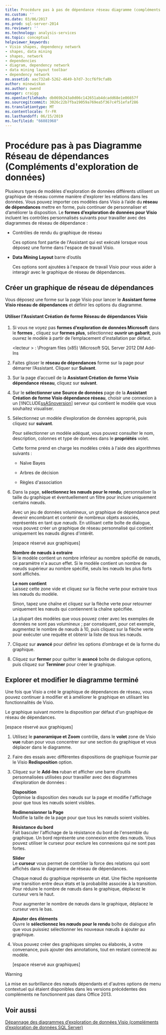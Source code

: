 ```yaml
---
title: Procédure pas à pas de dépendance réseau diagramme (compléments d’exploration de données) | Microsoft Docs
ms.custom: ''
ms.date: 03/06/2017
ms.prod: sql-server-2014
ms.reviewer: ''
ms.technology: analysis-services
ms.topic: conceptual
helpviewer_keywords:
- Visio shapes, dependency network
- shapes, data mining
- shapes, network
- dependencies
- diagram, dependency network
- data mining layout toolbar
- dependency network
ms.assetid: aac732a8-5262-4649-b7d7-3ccf6f9cfa8b
author: minewiskan
ms.author: owend
manager: craigg
ms.openlocfilehash: db069b243a0d06c142651ab4dcadd68e1e06657f
ms.sourcegitcommit: 3026c22b7fba19059a769ea5f367c4f51efaf286
ms.translationtype: MT
ms.contentlocale: fr-FR
ms.lasthandoff: 06/15/2019
ms.locfileid: "66081968"
---
```

# <a name="dependency-network-diagram-walkthrough-data-mining-add-ins"></a>Procédure pas à pas Diagramme Réseau de dépendances (Compléments d'exploration de données)
  Plusieurs types de modèles d'exploration de données différents utilisent un graphique de réseau comme manière d'explorer les relations dans les données. Vous pouvez importer ces modèles dans Visio à l’aide du **réseau de dépendances** mettre en forme, puis continuer de personnaliser et d’améliorer la disposition. Le **formes d’exploration de données pour Visio** incluent les contrôles personnalisés suivants pour travailler avec des diagrammes de réseau de dépendance :  
  
-   Contrôles de rendu du graphique de réseau  
  
     Ces options font partie de l'Assistant qui est exécuté lorsque vous déposez une forme dans l'espace de travail Visio.  
  
-   **Data Mining Layout** barre d’outils  
  
     Ces options sont ajoutées à l'espace de travail Visio pour vous aider à interagir avec le graphique de réseau de dépendances.  
  
## <a name="build-a-dependency-network-graph"></a>Créer un graphique de réseau de dépendances  
 Vous déposez une forme sur la page Visio pour lancer le **Assistant forme Visio réseau de dépendances** et définir les options du diagramme.  
  
#### <a name="use-the-dependency-net-visio-shape-wizard"></a>Utiliser l'Assistant Création de forme Réseau de dépendances Visio  
  
1.  Si vous ne voyez pas **formes d’exploration de données Microsoft** dans le **formes** , cliquez sur **formes plus**, sélectionnez **ouvrir un gabarit**, puis ouvrez le modèle à partir de l’emplacement d’installation par défaut.  
  
     \<lecteur > : \Program files (x85) \Microsoft SQL Server 2012 DM Add-Ins  
  
2.  Faites glisser le **réseau de dépendances** forme sur la page pour démarrer l’Assistant. Cliquer sur **Suivant**.  
  
3.  Sur la page d’accueil de la **Assistant Création de forme Visio dépendance réseau**, cliquez sur **suivant**.  
  
4.  Sur le **sélectionner une Source de données** page de la **Assistant Création de forme Visio dépendance réseau**, choisir une connexion à un [!INCLUDE[ssASnoversion](../includes/ssasnoversion-md.md)] serveur qui contient le modèle que vous souhaitez visualiser.  
  
5.  Sélectionnez un modèle d’exploration de données approprié, puis cliquez sur **suivant**.  
  
     Pour sélectionner un modèle adéquat, vous pouvez consulter le nom, description, colonnes et type de données dans le **propriétés** volet.  
  
     Cette forme prend en charge les modèles créés à l'aide des algorithmes suivants :  
  
    -   Naïve Bayes  
  
    -   Arbres de décision  
  
    -   Règles d'association  
  
6.  Dans la page, **sélectionnez les nœuds pour le rendu**, personnaliser la taille du graphique et éventuellement un filtre pour inclure uniquement certains nœuds.  
  
     Avec un jeu de données volumineux, un graphique de dépendance peut devenir encombrant et contenir de nombreux objets associés, représentés en tant que *nœuds*. En utilisant cette boîte de dialogue, vous pouvez créer un graphique de réseau personnalisé qui contient uniquement les nœuds dignes d'intérêt.  
  
     [espace réservé aux graphiques]  
  
     **Nombre de nœuds à extraire**  
     Si le modèle contient un nombre inférieur au nombre spécifié de nœuds, ce paramètre n'a aucun effet. Si le modèle contient un nombre de nœuds supérieur au nombre spécifié, seuls les nœuds les plus forts sont affichés.  
  
     **Le nom contient**  
     Laissez cette zone vide et cliquez sur la flèche verte pour extraire tous les nœuds du modèle.  
  
     Sinon, tapez une chaîne et cliquez sur la flèche verte pour retourner uniquement les nœuds qui contiennent la chaîne spécifiée.  
  
     La plupart des modèles que vous pouvez créer avec les exemples de données ne sont pas volumineux ; par conséquent, pour cet exemple, augmentez le nombre de nœuds à 10, puis cliquez sur la flèche verte pour exécuter une requête et obtenir la liste de tous les nœuds.  
  
7.  Cliquez sur **avancé** pour définir les options d’ombrage et de la forme du graphique.  
  
8.  Cliquez sur **fermer** pour quitter le **avancé** boîte de dialogue options, puis cliquez sur **Terminer** pour créer le graphique.  
  
## <a name="explore-and-modify-the-finished-diagram"></a>Explorer et modifier le diagramme terminé  
 Une fois que Visio a créé le graphique de dépendances de réseau, vous pouvez continuer à modifier et à améliorer le graphique en utilisant les fonctionnalités de Visio.  
  
 Le graphique suivant montre la disposition par défaut d'un graphique de réseau de dépendances.  
  
 [espace réservé aux graphiques]  
  
1.  Utilisez le **panoramique et Zoom** contrôle, dans le **volet** zone de Visio **vue** ruban pour vous concentrer sur une section du graphique et vous déplacer dans le diagramme.  
  
2.  Faire des essais avec différentes dispositions de graphique fournie par le Visio **Redisposition** option.  
  
3.  Cliquez sur le **Add-Ins** ruban et afficher une barre d’outils personnalisées utilisées pour travailler avec des diagrammes d’exploration de données :  
  
     **Disposition**  
     Optimise la disposition des nœuds sur la page et modifie l'affichage pour que tous les nœuds soient visibles.  
  
     **Redimensionner la Page**  
     Modifie la taille de la page pour que tous les nœuds soient visibles.  
  
     **Résistance du bord**  
     Fait basculer l'affichage de la résistance du bord de l'ensemble du graphique. Un bord représente une connexion entre des nœuds. Vous pouvez utiliser le curseur pour exclure les connexions qui ne sont pas fortes.  
  
     **Slider**  
     Le **curseur** vous permet de contrôler la force des relations qui sont affichés dans le diagramme de réseau de dépendances.  
  
     Chaque nœud du graphique représente un état. Une flèche représente une transition entre deux états et la probabilité associée à la transition. Pour réduire le nombre de nœuds dans le graphique, déplacez le curseur vers le haut.  
  
     Pour augmenter le nombre de nœuds dans le graphique, déplacez le curseur vers le bas.  
  
     **Ajouter des éléments**  
     Ouvre le **sélectionnez les nœuds pour le rendu** boîte de dialogue afin que vous puissiez sélectionner les nouveaux nœuds à ajouter au graphique.  
  
4.  Vous pouvez créer des graphiques simples ou élaborés, à votre convenance, puis ajouter des annotations, tout en restant connecté au modèle.  
  
     [espace réservé aux graphiques]  
  
> [!WARNING]  
>  La mise en surbrillance des nœuds dépendants et d'autres options de menu contextuel qui étaient disponibles dans les versions précédentes des compléments ne fonctionnent pas dans Office 2013.  
  
## <a name="see-also"></a>Voir aussi  
 [Dépannage des diagrammes d’exploration de données Visio &#40;compléments d’exploration de données SQL Server&#41;](troubleshooting-visio-data-mining-diagrams-sql-server-data-mining-add-ins.md)  
  
  
